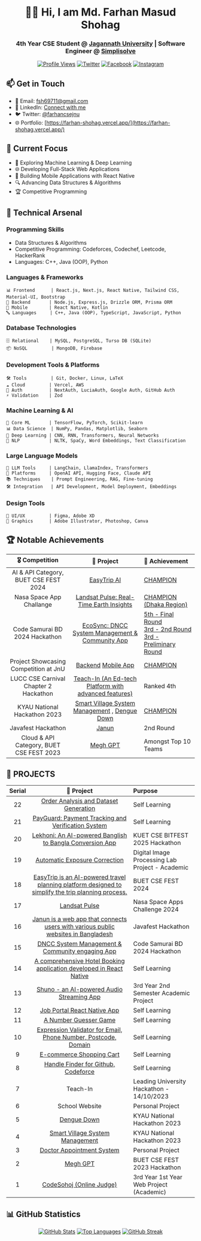 <div align="center">
  
# 👨‍💻 Hi, I am Md. Farhan Masud Shohag

### 4th Year CSE Student @ [Jagannath University](https://jnu.ac.bd/) | Software Engineer @ [Simplisolve](https://simplisolve.us/)

[![Profile Views](https://komarev.com/ghpvc/?username=fms-byte&label=Profile%20views&color=0e75b6&style=flat)](https://github.com/fms-byte)
[![Twitter](https://img.shields.io/badge/Twitter-%231DA1F2.svg?logo=Twitter&logoColor=white)](https://twitter.com/farhancsejnu)
[![Facebook](https://img.shields.io/badge/Facebook-%231877F2.svg?logo=Facebook&logoColor=white)](https://facebook.com/farhan.shohag0)
[![Instagram](https://img.shields.io/badge/Instagram-%23E4405F.svg?logo=Instagram&logoColor=white)](https://www.instagram.com/farhan.404.not_found)

</div>

## 📫 Get in Touch
- 📧 Email: fsh69711@gmail.com
- 💼 LinkedIn: [Connect with me](https://www.linkedin.com/in/fms-byte/)
- 🐦 Twitter: [@farhancsejnu](https://twitter.com/farhancsejnu)
- 🌐 Portfolio: [https://farhan-shohag.vercel.app/](https://farhan-shohag.vercel.app/)

## 🎯 Current Focus
- 🤖 Exploring Machine Learning & Deep Learning
- 🌐 Developing Full-Stack Web Applications
- 📱 Building Mobile Applications with React Native
- 🔍 Advancing Data Structures & Algorithms
- 🏆 Competitive Programming

## 💼 Technical Arsenal

### Programming Skills
- Data Structures & Algorithms
- Competitive Programming: Codeforces, Codechef, Leetcode, HackerRank
- Languages: C++, Java (OOP), Python

### Languages & Frameworks
```
📊 Frontend      | React.js, Next.js, React Native, Tailwind CSS, Material-UI, Bootstrap
🔧 Backend       | Node.js, Express.js, Drizzle ORM, Prisma ORM
📱 Mobile        | React Native, Kotlin
🔤 Languages     | C++, Java (OOP), TypeScript, JavaScript, Python
```

### Database Technologies
```
🗄️ Relational    | MySQL, PostgreSQL, Turso DB (SQLite)
📦 NoSQL         | MongoDB, Firebase
```

### Development Tools & Platforms
```
🛠️ Tools         | Git, Docker, Linux, LaTeX
☁️ Cloud         | Vercel, AWS
🔐 Auth          | NextAuth, LuciaAuth, Google Auth, GitHub Auth
⚡ Validation    | Zod
```

### Machine Learning & AI
```
🧠 Core ML       | TensorFlow, PyTorch, Scikit-learn
📊 Data Science  | NumPy, Pandas, Matplotlib, Seaborn
🤖 Deep Learning | CNN, RNN, Transformers, Neural Networks
📝 NLP           | NLTK, SpaCy, Word Embeddings, Text Classification
```

### Large Language Models
```
🤖 LLM Tools     | LangChain, LlamaIndex, Transformers
🔧 Platforms     | OpenAI API, Hugging Face, Claude API
📚 Techniques    | Prompt Engineering, RAG, Fine-tuning
🛠️ Integration   | API Development, Model Deployment, Embeddings
```

### Design Tools
```
🎨 UI/UX         | Figma, Adobe XD
🎯 Graphics      | Adobe Illustrator, Photoshop, Canva
```

## 🏆 Notable Achievements

|                       🎖️ Competition                        |         🚀 Project          | 🏅 Achievement                                                                               |
| :-----------------------------------------------------------: | :---------------------------: | :---------------------------------------------------------------------------------------- |
|                    AI & API Category, BUET CSE FEST 2024                   |<a href="https://github.com/fms-byte/EasyTrip">EasyTrip AI</a>| <a href="https://www.linkedin.com/feed/update/urn:li:activity:7256917091646091265/" target="blank">CHAMPION</a>                                                             |
|                    Nasa Space App Challange                   |<a href="https://github.com/fms-byte/landsat-pulse-app">Landsat Pulse: Real-Time Earth Insights</a>| <a href="https://www.linkedin.com/feed/update/urn:li:activity:7248666711212613632/" target="blank">CHAMPION (Dhaka Region)</a>                                                             |
|                    Code Samurai BD 2024 Hackathon                   |<a href="https://github.com/fms-byte/EcoSync-Code_Samurai_24-Rank-5th">EcoSync: DNCC System Management & Community App</a>| <a href="https://www.linkedin.com/feed/update/urn:li:activity:7195492858739531776/" target="blank">5th - Final Round</br>3rd - 2nd Round</br>3rd - Preliminary Round</a>                                                              |
|                    Project Showcasing Competition at JnU                    |<a href="https://github.com/fms-byte/Shuno-Backend-latest">Backend</a> <a href="https://github.com/fms-byte/Shuno-App-Latest">Mobile App</a>| <a href="https://www.linkedin.com/feed/update/urn:li:activity:7171167085648097281/">CHAMPION</a>                                                              |
|                    LUCC CSE Carnival Chapter 2 Hackathon                    |<a href="https://github.com/JHM69/teach-in">Teach-In (An Ed-tech Platform with advanced features)</a>| Ranked 4th                                                              |
|                    KYAU National Hackathon 2023                    |<a href="https://github.com/fms-byte/smart-enayetpur">Smart Village System Management</a> , <a href="https://github.com/fms-byte/dengue-down">Dengue Down</a>| [CHAMPION][kyau]                                                                 |
|                    Javafest Hackathon                   |<a href="https://github.com/fms-byte/javafest-quantum-guys">Janun</a>| 2nd Round                                                              |
|                    Cloud & API Category, BUET CSE FEST 2023                    |<a href="https://github.com/fms-byte/MeghGPT">Megh GPT</a>| Amongst Top 10 Teams                                                                 |

## 🚀 PROJECTS

|                       Serial                        |         🚀 Project          |                                        Purpose                                    |
| :-----------------------------------------------------------: | :---------------------------: | :---------------------------------------------------------------------------------------- |
|                    22                    |<a href="https://github.com/fms-byte/order-analyzer">Order Analysis and Dataset Generation</a>| Self Learning                                                                 |
|                    21                    |<a href="https://github.com/fms-byte/payguard">PayGuard: Payment Tracking and Verification System</a>| Self Learning                                                                 |
|                    20                    |<a href="https://github.com/fms-byte/Lekhoni">Lekhoni: An AI-powered Banglish to Bangla Conversion App</a>| KUET CSE BITFEST 2025 Hackathon                                                                 |
|                    19                    |<a href="https://github.com/fms-byte/Digital_Image_Processing_Project">Automatic Exposure Correction</a>| Digital Image Processing Lab Project - Academic                                                                 |
|                    18                    |<a href="https://github.com/fms-byte/EasyTrip">EasyTrip is an AI-powered travel planning platform designed to simplify the trip planning process.</a>| BUET CSE FEST 2024
|                    17                    |<a href="https://github.com/fms-byte/landsat-pulse-app">Landsat Pulse</a>| Nasa Space Apps Challenge 2024
|                    16                    |<a href="https://github.com/fms-byte/javafest-quantum-guys">Janun is a web app that connects users with various public websites in Bangladesh</a>| Javafest Hackathon                                                                 
|                    15                    |<a href="https://github.com/fms-byte/EcoSync-Code_Samurai_24-Rank-5th">DNCC System Management & Community engaging App</a>| Code Samurai BD 2024 Hackathon                                                                 |
|                    14                    |<a href="https://github.com/fms-byte/booking-app">A comprehensive Hotel Booking application developed in React Native</a>| Self Learning                                                                 |
|                    13                    |<a href="https://github.com/fms-byte/Shuno-App">Shuno - an AI-powered Audio Streaming App</a>| 3rd Year 2nd Semester Academic Project                                                                 |
|                    12                    |<a href="https://github.com/fms-byte/JobPortal">Job Portal React Native App</a>| Self Learning                                                                 |
|                    11                    |<a href="https://github.com/fms-byte/JS-Assignment/tree/main/numberGuesser">A Number Guesser Game</a>| Self Learning                                                                 |
|                    10                    |<a href="https://github.com/fms-byte/JS-Assignment/tree/main/expressionValidation">Expression Validator for Email, Phone Number, Postcode, Domain</a>| Self Learning                                                                 |
|                    9                    |<a href="https://github.com/fms-byte/JS-Assignment/tree/main/shoppingCart">E-commerce Shopping Cart</a>| Self Learning                                                                 |
|                    8                    |<a href="https://github.com/fms-byte/handle-finder">Handle Finder for Github, Codeforce</a>| Self Learning                                                                 |
|                    7                    |Teach-In| Leading University Hackathon - 14/10/2023                                                                 |
|                    6                    |School Website| Personal Project                                                                 |
|                    5                    |<a href="https://github.com/fms-byte/dengue-down">Dengue Down</a>| KYAU National Hackathon 2023                                                                 |
|                    4                    |<a href="https://github.com/fms-byte/smart-enayetpur">Smart Village System Management</a>| KYAU National Hackathon 2023                                                                 |
|                    3                    |<a href="https://github.com/fms-byte/Doctor_Appointment_System">Doctor Appointment System</a>| Personal Project                                                                 |
|                    2                    |<a href="https://github.com/fms-byte/MeghGPT">Megh GPT</a>| BUET CSE FEST 2023 Hackathon                                                                 |
|                    1                    |<a href="https://github.com/fms-byte/codesohoj">CodeSohoj (Online Judge)</a>| 3rd Year 1st Year Web Project (Academic)                                                                 |

## 📊 GitHub Statistics

<div align="center">
  
[![GitHub Stats](https://github-readme-stats.vercel.app/api?username=fms-byte&show_icons=true&theme=radical)](https://github.com/fms-byte)
[![Top Languages](https://github-readme-stats.vercel.app/api/top-langs/?username=fms-byte&layout=compact&theme=radical)](https://github.com/fms-byte)
[![GitHub Streak](https://github-readme-streak-stats.herokuapp.com/?user=fms-byte&theme=radical)](https://github.com/fms-byte)

</div>

[kyau]: https://www.linkedin.com/feed/update/urn:li:activity:7107403206653071360/
